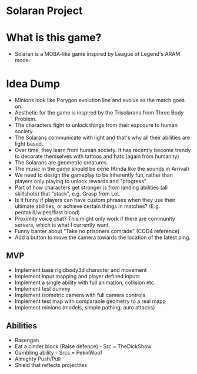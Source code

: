 # Solaran Project

# What is this game?

- Solaran is a MOBA-like game inspired by League of Legend's ARAM mode.

# Idea Dump

- Minions look like Porygon evolution line and evolve as the match goes on.
- Aesthetic for the game is inspired by the Trisolarans from Three Body Problem.
- The characters fight to unlock things from their exposure to human society.
- The Solarans communicate with light and that's why all their abilities are light based.
- Over time, they learn from human society. It has recently become trendy to decorate themselves with tattoos and hats (again from humanity)
- The Solarans are geometric creatures.
- The music in the game should be eerie (Kinda like the sounds in Arrival)
- We need to design the gameplay to be inherently fun, rather than players only playing to unlock rewards and "progress".
- Part of how characters get stronger is from landing abilities (all skillshots) that "stack", e.g. Grasp from LoL
- Is it funny if players can have custom phrases when they use their ultimate abilities, or achieve certain things in matches? (E.g. pentakill/wipes/first blood)
- Proximity voice chat? This might only work if there are community servers, which is what I currently want.
- Funny banter about "Take no prisoners comrade" (COD4 reference)
- Add a button to move the camera towards the location of the latest ping.

## MVP

- Implement base rigidbody3d character and movement
- Implement input mapping and player defined inputs
- Implement a single ability with full animation, collision etc.
- Implement test dummy
- Implement isometric camera with full camera controls 
- Implement test map with comparable geometry to a real mapp
- Implement minions (models, simple pathing, auto attacks)

## Abilities

- Rasengan
- Eat a cinder block (Raise defence) - Src = TheDickShow
- Gambling ability - Srcs = PekinWoof
- Almighty Push/Pull
- Shield that reflects projectiles
